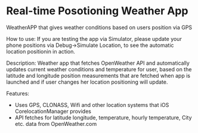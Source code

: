 # Real-time Posotioning Weather App

WeatherAPP that gives weather conditions based on users position via GPS

How to use:
If you are testing the app via Simulator, 
please update your phone positions via Debug->Simulate Location,
to see the automatic location positionin in action.

Description:
Weather app that fetches OpenWeather API and automatically updates current weather conditions and temperature for user,
based on the latitude and longitude position measurements that are fetched when app is launched and if user changes
her location positioning will update.

Features:
- Uses GPS, CLONASS, Wifi and other location systems that iOS CorelocationManager provides
- API fetches for latitude longitude, temperature, hourly temperature, City etc. data from OpenWeather.com 
